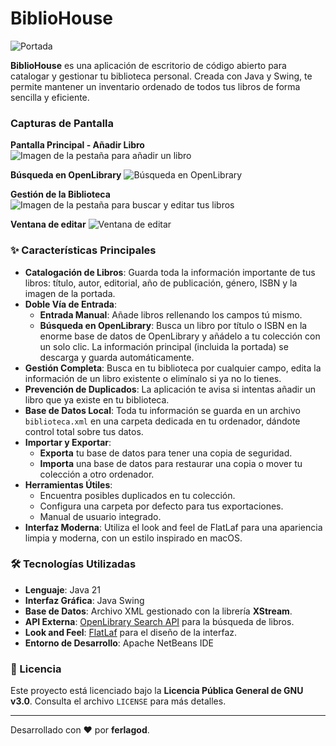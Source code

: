 # BiblioHouse    
![Portada](https://imgur.com/CJOQvUS.png)


**BiblioHouse** es una aplicación de escritorio de código abierto para catalogar y gestionar tu biblioteca personal. Creada con Java y Swing, te permite mantener un inventario ordenado de todos tus libros de forma sencilla y eficiente.

### Capturas de Pantalla

**Pantalla Principal - Añadir Libro**
![Imagen de la pestaña para añadir un libro](https://imgur.com/zCZ0YfJ.png)

**Búsqueda en OpenLibrary**
![Búsqueda en OpenLibrary](https://i.imgur.com/cQc6Jfl.png)


**Gestión de la Biblioteca**
![Imagen de la pestaña para buscar y editar tus libros](https://imgur.com/cQ2Buau.png)

**Ventana de editar**
![Ventana de editar](https://imgur.com/sivEUK5.png)


### ✨ Características Principales

* **Catalogación de Libros**: Guarda toda la información importante de tus libros: título, autor, editorial, año de publicación, género, ISBN y la imagen de la portada.
* **Doble Vía de Entrada**:
    * **Entrada Manual**: Añade libros rellenando los campos tú mismo.
    * **Búsqueda en OpenLibrary**: Busca un libro por título o ISBN en la enorme base de datos de OpenLibrary y añádelo a tu colección con un solo clic. La información principal (incluida la portada) se descarga y guarda automáticamente.
* **Gestión Completa**: Busca en tu biblioteca por cualquier campo, edita la información de un libro existente o elimínalo si ya no lo tienes.
* **Prevención de Duplicados**: La aplicación te avisa si intentas añadir un libro que ya existe en tu biblioteca.
* **Base de Datos Local**: Toda tu información se guarda en un archivo `biblioteca.xml` en una carpeta dedicada en tu ordenador, dándote control total sobre tus datos.
* **Importar y Exportar**:
    * **Exporta** tu base de datos para tener una copia de seguridad.
    * **Importa** una base de datos para restaurar una copia o mover tu colección a otro ordenador.
* **Herramientas Útiles**:
    * Encuentra posibles duplicados en tu colección.
    * Configura una carpeta por defecto para tus exportaciones.
    * Manual de usuario integrado.
* **Interfaz Moderna**: Utiliza el look and feel de FlatLaf para una apariencia limpia y moderna, con un estilo inspirado en macOS.

### 🛠️ Tecnologías Utilizadas

* **Lenguaje**: Java 21
* **Interfaz Gráfica**: Java Swing
* **Base de Datos**: Archivo XML gestionado con la librería **XStream**.
* **API Externa**: [OpenLibrary Search API](https://openlibrary.org/dev/docs/api/search) para la búsqueda de libros.
* **Look and Feel**: [FlatLaf](https://www.formdev.com/flatlaf/) para el diseño de la interfaz.
* **Entorno de Desarrollo**: Apache NetBeans IDE

### 📄 Licencia

Este proyecto está licenciado bajo la **Licencia Pública General de GNU v3.0**. Consulta el archivo `LICENSE` para más detalles.

---

Desarrollado con ❤️ por **ferlagod**.
